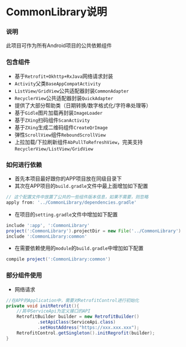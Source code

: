 # CommonLibrary说明
### 说明
此项目可作为所有Android项目的公共依赖组件

### 包含组件
- 基于`Retrofit+Okhttp+RxJava`网络请求封装
- `Activity`父类`BaseAppCompatActivity`
- `ListView/GridView`公共适配器封装`CommonAdapter`
- `RecyclerView`公共适配器封装`QuickAdapter`
- 提供了大部分帮助类（日期转换/数字格式化/字符串处理等）
- 基于`Gidle`图片加载再封装`ImageLoader`
- 基于`ZXing`扫码组件`ScanActivity`
- 基于`ZXing`生成二维码组件`CreateQrImage`
- 弹性`ScrollView`组件`ReboundScrollView`
- 上拉加载/下拉刷新组件`AbPullToRefreshView`，完美支持`RecyclerView/ListView/GridView`

### 如何进行依赖
- 首先本项目最好跟你的APP项目放在同级目录下
- 其次在APP项目的`build.gradle`文件中最上面增加如下配置
```gradle
// 这个配置文件中放置了公共的一些组件版本信息，如果不需要，则忽略
apply from: '../CommonLibrary/dependencies.gradle'
```
- 在项目的`setting.gradle`文件中增加如下配置
```gradle
include ':app', ':CommonLibrary'
project(':CommonLibrary').projectDir = new File('../CommonLibrary')
include ':CommonLibrary:common'
```
- 在需要依赖使用的`module`的`build.gradle`中增加如下配置
```gradle
compile project(':CommonLibrary:common')
```
### 部分组件使用
- 网络请求
```java
//在APP的Application中，需要对RetrofitControl进行初始化
private void initRetrofit(){
    //其中ServiceApi为定义接口的API
    RetrofitBuilder builder = new RetrofitBuilder()
            .setApiClass(ServiceApi.class)
            .setHostAddress("https://xxx.xxx.xxx");
    RetrofitControl.getSingleton().initRegrofit(builder);
}
```